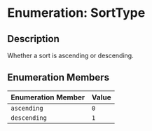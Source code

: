# Enumeration: SortType

## Description

Whether a sort is ascending or descending.

## Enumeration Members

| Enumeration Member | Value |
| :------ | :------ |
| `ascending` | `0` |
| `descending` | `1` |
